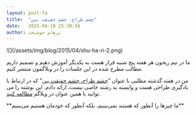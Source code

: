 ```yaml
---
layout: post-fa
title:  "چشم طراح، چشم حقیقت بین"
date:   2015-04-18 15:30:56
author: پرهام خوشبخت
---
```

<p class='text-center' markdown='1'>
![](/assets/img/blog/2015/04/shu-ha-ri-2.png)
</p>

ما در تیم ریحون هر هفته پنج شنبه قرار هست به یکدیگر آموزش دهیم و تصمیم داریم مطالب مطرح شده در این جلسات را در وبلاگمون منتشر کنیم.

من در هفته گذشته مطلبی با عنوان "[چشم طراح، چشم حقیقت بین](http://parhum.net/blog/ui/learning-to-design/)" که در ارتباط با یادگیری طراحی هست و وابسته به رشته خاصی نیست، ارائه دادم. این نوشته را می توانید با همین عنوان در وبلاگم [مطالعه کنید](http://parhum.net/blog/ui/learning-to-design/).

<p class='text-center' markdown='1'>
**ما چیزها را آنطور که هستند نمی‌بینیم، بلکه آنطور که خودمان هستیم می‌بینیم**
</p>